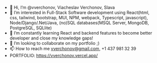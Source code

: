 - 👋 Hi, I’m @vverchonov, Viacheslav Verchonov, Slava
- 👀 I’m interested in Full-Stack Software development using React(html, css, tailwind, bootstrap, MUI, NPM, webpack, Typescript, javascript), Node/Django/.Net/Java, (no)SQL databases(MSQL Server, MongoDB, PostgreSQL, SQLlite)
- 🌱 I’m constantly learning React and backend features to become better developer and close my knowledge gaps!
- 💞️ I’m looking to collaborate on my portfolio ;)
- 📫 How to reach me vverchonov@gmail.com, +1 437 981 32 39
- PORTFOLIO: https://vverchonov.vercel.app/

<!---
vverchonov/vverchonov is a ✨ special ✨ repository because its `README.md` (this file) appears on your GitHub profile.
You can click the Preview link to take a look at your changes.
--->
